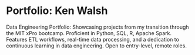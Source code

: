 # Portfolio: Ken Walsh
Data Engineering Portfolio: Showcasing projects from my transition through the MIT xPro bootcamp. Proficient in Python, SQL, R, Apache Spark. Features ETL workflows, real-time data processing, and a dedication to continuous learning in data engineering. Open to entry-level, remote roles.
